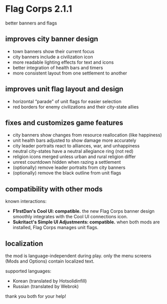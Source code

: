 # Flag Corps 2.1.1
better banners and flags

## improves city banner design
- town banners show their current focus
- city banners include a civilization icon
- more readable lighting effects for text and icons
- better integration of health bars and timers
- more consistent layout from one settlement to another

## improves unit flag layout and design
- horizontal “parade” of unit flags for easier selection
- red borders for enemy civilizations and their city-state allies

## fixes and customizes game features
- city banners show changes from resource reallocation (like happiness)
- unit health bars adjusted to show damage more accurately
- city leader portraits react to alliances, war, and unhappiness
- neutral city-states have a neutral allegiance ring (not red)
- religion icons merged unless urban and rural religion differ
- unrest countdown hidden when razing a settlement
- (optionally) remove leader portraits from city banners
- (optionally) remove the black outline from unit flags

## compatibility with other mods
known interactions:

- **F1rstDan's Cool UI: compatible.**  the new Flag Corps banner design
  smoothly integrates with the Cool UI connections icon.
- **Sukritact's Simple UI Adjustments: compatible.**  when both mods are
  installed, Flag Corps manages unit flags.

## localization
the mod is language-independent during play.
only the menu screens (Mods and Options) contain localized text.

supported languages:

- Korean (translated by Hotsolidinfill)
- Russian (translated by Webrok)

thank you both for your help!
